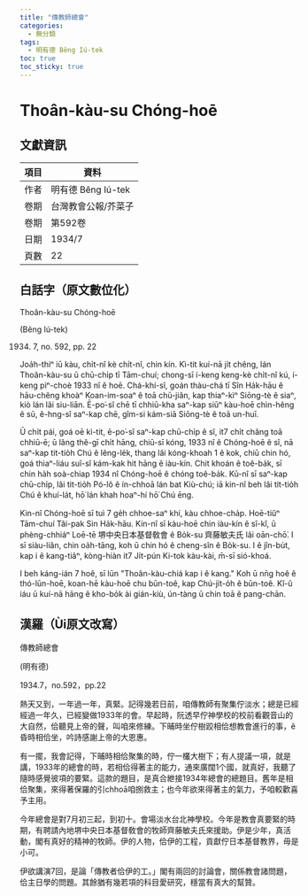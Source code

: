 ```yaml
---
title: "傳教師總會"
categories:
  - 無分類
tags:
  - 明有德 Bêng Iú-tek
toc: true
toc_sticky: true
---
```


# Thoân-kàu-su Chóng-hoē

## 文獻資訊

| 項目 | 資料 |
|---|---|
| 作者 | 明有德 Bêng Iú-tek |
| 卷期 | 台灣教會公報/芥菜子 |
| 卷期 | 第592卷 |
| 日期 | 1934/7 |
| 頁數 | 22 |

## 白話字（原文數位化）

Thoân-kàu-su Chóng-hoē

(Bêng Iú-tek)

1934. 7, no. 592, pp. 22

Joa̍h-thiⁿ iū kàu, chi̍t-nî kè chi̍t-nî, chin kín. Kì-tit kuí-nā ji̍t chêng, lán Thoân-kàu-su ū chū-chi̍p tī Tām-chuí; chong-sī í-keng keng-kè chi̍t-nî kú, í-keng pìⁿ-choè 1933 nî ê hoē. Chá-khí-sî, goán thàu-chá tī Sîn Ha̍k-hāu ê hāu-chêng khoàⁿ Koan-im-soaⁿ ê toā chū-jiân, kap thiaⁿ-kìⁿ Siōng-tè ê siaⁿ, kiò lán lâi siu-liān. Ē-po͘-sî chē tī chhiū-kha saⁿ-kap siūⁿ kàu-hoē chìn-hêng ê sū, ê-hng-sî saⁿ-kap chē, gîm-si kám-siā Siōng-tè ê toā un-huī.

Ū chi̍t pái, goá oē kì-tit, ē-po͘-sî saⁿ-kap chū-chi̍p ê sî, it7 chi̍t châng toā chhiū-ē; ū lâng thê-gī chi̍t hāng, chiū-sī kóng, 1933 nî ê Chóng-hoē ê sî, nā saⁿ-kap tit-tio̍h Chú ê lêng-le̍k, thang lâi kóng-khoah 1 ê kok, chiū chin hó, goá thiaⁿ-liáu suî-sî kám-kak hit hāng ê iàu-kín. Chit khoán ê toê-ba̍k, sī chin ha̍h soà-chiap 1934 nî Chóng-hoē ê chóng toê-ba̍k. Kū-nî sī saⁿ-kap chū-chi̍p, lâi tit-tio̍h Pó-lô ê ín-chhoā lán bat Kiù-chú; iā kin-nî beh lâi tit-tio̍h Chú ê khuí-la̍t, hō͘ lán khah hoaⁿ-hí hō͘ Chú ēng.

Kin-nî Chóng-hoē sī tuì 7 ge̍h chhoe-saⁿ khí, kàu chhoe-cha̍p. Hoē-tiûⁿ Tām-chuí Tâi-pak Sin Ha̍k-hāu. Kin-nî sī kàu-hoē chin iàu-kín ê sî-kî, ū phèng-chhiáⁿ Loē-tē 堺中央日本基督敎會 ê Bo̍k-su 齊藤敏夫氏 lâi oān-chō͘. I sī siàu-liân, chin oa̍h-tāng, koh ū chin hó ê cheng-sîn ê Bo̍k-su. I ê jîn-bu̍t, kap i ê kang-tiâⁿ, kòng-hiàn it7 Ji̍t-pún Ki-tok kàu-kài, m̄-sī sió-khoá.

I beh káng-ián 7 hoê, sī lūn "Thoân-kàu-chiá kap i ê kang." Koh ū nn̄g hoê ê thó-lūn-hoē, koan-hē kàu-hoē chu būn-toê, kap Chú-ji̍t-o̍h ê būn-toê. Kî-û iáu ū kuí-nā hāng ê kho-bo̍k ài gián-kiù, ún-tàng ū chin toā ê pang-chān.

## 漢羅（Ùi原文改寫）

傳教師總會

(明有德)

1934.7，no.592，pp.22

熱天又到，一年過一年，真緊。記得幾若日前，咱傳教師有聚集佇淡水；總是已經經過一年久，已經變做1933年的會。早起時，阮透早佇神學校的校前看觀音山的大自然，佮聽見上帝的聲，叫咱來修練。下晡時坐佇樹跤相佮想教會進行的事，ê昏時相佮坐，吟詩感謝上帝的大恩惠。

有一擺，我會記得，下晡時相佮聚集的時，佇一欉大樹下；有人提議一項，就是講，1933年的總會的時，若相佮得著主的能力，通來廣闊1个國，就真好，我聽了隨時感覺彼項的要緊。這款的題目，是真合紲接1934年總會的總題目。舊年是相佮聚集，來得著保羅的引chhoā咱捌救主；也今年欲來得著主的氣力，予咱較歡喜予主用。

今年總會是對7月初三起，到初十。會場淡水台北神學校。今年是教會真要緊的時期，有聘請內地堺中央日本基督敎會的牧師齊藤敏夫氏來援助。伊是少年，真活動，閣有真好的精神的牧師。伊的人物，佮伊的工程，貢獻佇日本基督教界，毋是小可。

伊欲講演7回，是論「傳教者佮伊的工。」閣有兩回的討論會，關係教會諸問題，佮主日學的問題。其餘猶有幾若項的科目愛研究，穩當有真大的幫贊。
